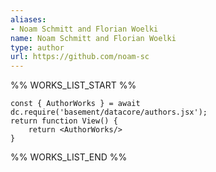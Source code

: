 ```yaml
---
aliases:
- Noam Schmitt and Florian Woelki
name: Noam Schmitt and Florian Woelki
type: author
url: https://github.com/noam-sc
---
```



%% WORKS_LIST_START %%

```datacorejsx
const { AuthorWorks } = await dc.require('basement/datacore/authors.jsx');
return function View() {
    return <AuthorWorks/>
}
```
%% WORKS_LIST_END %%